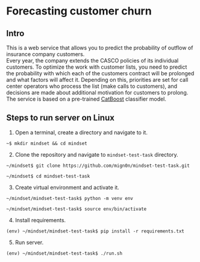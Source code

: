 # Forecasting customer churn
## Intro  
This is a web service that allows you to predict the probability of outflow of
insurance company customers.  
Every year, the company extends the CASCO policies of its individual customers.
To optimize the work with customer lists, you need to predict the probability
with which each of the customers contract will be prolonged and what factors will
affect it. Depending on this, priorities are set for call center operators who
process the list (make calls to customers), and decisions are made about additional
motivation for customers to prolong.  
The service is based on a pre-trained [CatBoost](https://catboost.ai/) classifier model.

## Steps to run server on Linux  
1. Open a terminal, create a directory and navigate to it.  
```shell
~$ mkdir mindset && cd mindset
```
2. Clone the repository and navigate to `mindset-test-task` directory.  
```shell
~/mindset$ git clone https://github.com/mign0n/mindset-test-task.git
```
```shell
~/mindset$ cd mindset-test-task
```
3. Create virtual environment and activate it.  
```shell
~/mindset/mindset-test-task$ python -m venv env
```
```shell
~/mindset/mindset-test-task$ source env/bin/activate
```
4. Install requirements.  
```shell
(env) ~/mindset/mindset-test-task$ pip install -r requirements.txt
```
5. Run server.
```shell
(env) ~/mindset/mindset-test-task$ ./run.sh
```
